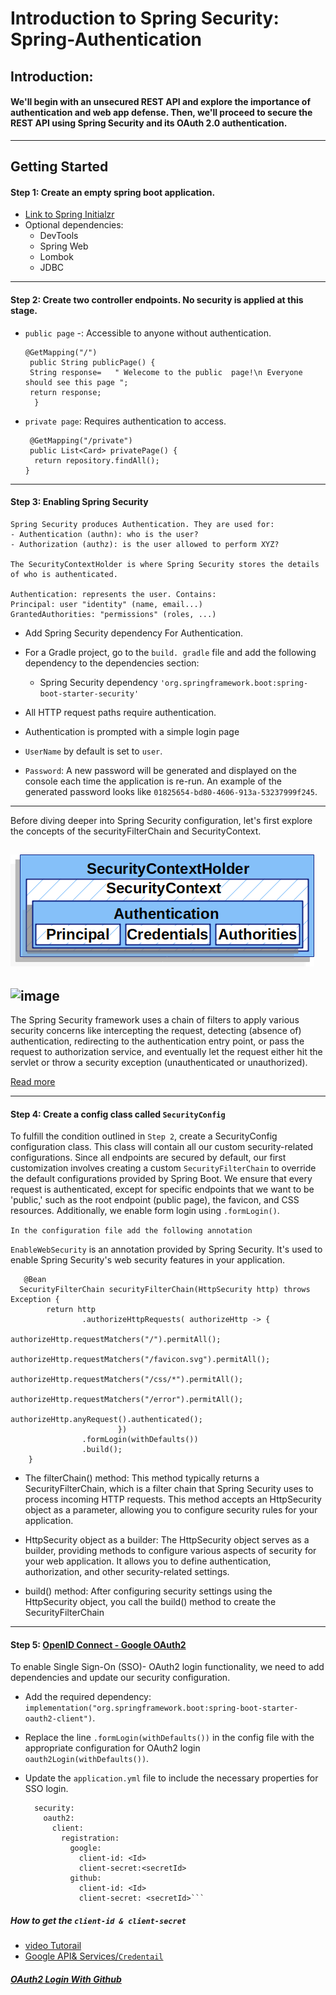 # Introduction to Spring Security: Spring-Authentication

## Introduction:


#### We'll begin with an unsecured REST API and explore the importance of authentication and web app defense. Then, we'll proceed to secure the REST API using Spring Security and its OAuth 2.0 authentication.
 ---

Getting Started
---

#### Step 1: Create an empty spring boot application.

  - [Link to Spring Initialzr](https://start.spring.io/#!type=gradle-project&language=java&platformVersion=3.2.5&packaging=jar&jvmVersion=17&groupId=com.rtx.example&artifactId=demo-spring-authentication&name=demoSpringAuthentication&description=Demo%20project%20for%20Spring%20Boot&packageName=com.rtx.example.authentication&dependencies=lombok,mysql,web,h2,data-jdbc,devtools)
  - Optional dependencies:
    - DevTools
    - Spring Web
    - Lombok
    - JDBC
---
    
#### Step 2: Create two controller endpoints. No security is applied at this stage.

- `public page` -: Accessible to anyone without authentication.
  

      @GetMapping("/")
  	   public String publicPage() {
       String response=   " Welecome to the public  page!\n Everyone should see this page ";		
       return response;
  	    }

- `private page`:  Requires authentication to access.
   ```
    @GetMapping("/private")
    public List<Card> privatePage() {
     return repository.findAll();
   }

   ```
---
#### Step 3: Enabling Spring Security 

    Spring Security produces Authentication. They are used for:
    - Authentication (authn): who is the user?
    - Authorization (authz): is the user allowed to perform XYZ?

    The SecurityContextHolder is where Spring Security stores the details of who is authenticated.

    Authentication: represents the user. Contains:
    Principal: user "identity" (name, email...)
    GrantedAuthorities: "permissions" (roles, ...)
    
- Add Spring Security dependency For Authentication.
- For a Gradle project, go to the `build. gradle` file and add the following dependency to the dependencies section:

  - Spring Security dependency `'org.springframework.boot:spring-boot-starter-security'`

-  All HTTP request paths require authentication.
-  Authentication is prompted with a simple login page
- `UserName` by default is set to `user`.
- `Password`: A new password will be generated and displayed on the console each time the application is re-run. An example of the generated password looks like `01825654-bd80-4606-913a-53237999f245`.
  

--- 
 Before diving deeper into Spring Security configuration, let's first explore the concepts of the securityFilterChain  and SecurityContext.

 
![alt text](image.png)
-
![image](https://github.com/hsadeveloper/spring-security/assets/139012520/c6346228-82e3-4016-b23c-2f192ef6c4e0)
-
The Spring Security framework uses a chain of filters to apply various security concerns like intercepting the request, detecting (absence of) authentication, redirecting to the authentication entry point, or pass the request to authorization service, and eventually let the request either hit the servlet or throw a security exception (unauthenticated or unauthorized). 



[Read more](https://javarevisited.blogspot.com/2021/02/spring-security-interview-questions-answers-java.html#ixzz8YoVLwKkl)

---

#### Step 4: Create a config class called `SecurityConfig`

To fulfill the condition outlined in `Step 2`, create a SecurityConfig configuration class. This class will contain all our custom security-related configurations.
Since all endpoints are secured by default, our first customization involves creating a custom `SecurityFilterChain` to override the default configurations provided by Spring Boot. We ensure that every request is authenticated, except for specific endpoints that we want to be 'public,' such as the root endpoint (public page), the favicon, and CSS resources. Additionally, we enable form login using `.formLogin()`.




```In the configuration file add the following annotation ```

`EnableWebSecurity` is an annotation provided by Spring Security. It's used to enable Spring Security's web security features in your application.


       @Bean
      SecurityFilterChain securityFilterChain(HttpSecurity http) throws Exception {
            return http
                    .authorizeHttpRequests( authorizeHttp -> {
                                authorizeHttp.requestMatchers("/").permitAll();
                                authorizeHttp.requestMatchers("/favicon.svg").permitAll();
                                authorizeHttp.requestMatchers("/css/*").permitAll();
                                authorizeHttp.requestMatchers("/error").permitAll();
                                authorizeHttp.anyRequest().authenticated();
                            })
                    .formLogin(withDefaults())
                    .build();
        }

- The filterChain() method: This method typically returns a SecurityFilterChain, which is a filter chain that Spring Security uses to process incoming HTTP requests. This method accepts an 
                            HttpSecurity object as a parameter, allowing you to configure security rules for your application.
  
- HttpSecurity object as a builder: The HttpSecurity object serves as a builder, providing methods to configure various aspects of security for your web application. It allows you to define 
                                   authentication, authorization, and other security-related settings.
  
- build() method: After configuring security settings using the HttpSecurity object, you call the build() method to create the SecurityFilterChain

---
#### Step 5: [OpenID Connect - Google OAuth2 ](https://developers.google.com/identity/openid-connect/openid-connect)

To enable Single Sign-On (SSO)- OAuth2 login functionality, we need to add dependencies and update our security configuration. 

- Add the required dependency: `implementation("org.springframework.boot:spring-boot-starter-oauth2-client")`.
- Replace the line `.formLogin(withDefaults())` in the config file with the appropriate configuration for OAuth2 login ```oauth2Login(withDefaults())```.
- Update the `application.yml` file to include the necessary properties for SSO login.

  ```spring:
    security:
      oauth2:
        client:
          registration:
            google:
              client-id: <Id>
              client-secret:<secretId>
            github:
              client-id: <Id>
              client-secret: <secretId>```
  
##### How to get the ```client-id & client-secret```
 - [video Tutorail](https://www.youtube.com/watch?v=5TBffxNBTCs)
 - [Google API& Services/`Credentail`](https://console.cloud.google.com/apis/credentials?project=authentic-bongo-420019)

##### [OAuth2 Login With Github](https://www.youtube.com/watch?v=us0VjFiHogo) 







